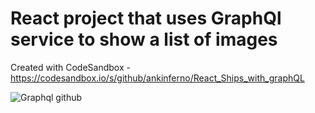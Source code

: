 # React project that uses GraphQl service to show a list of images

Created with CodeSandbox - https://codesandbox.io/s/github/ankinferno/React_Ships_with_graphQL


![Graphql github ](https://user-images.githubusercontent.com/34501050/137614451-1de88127-1068-47f0-8cd0-687029f8e77b.gif)
